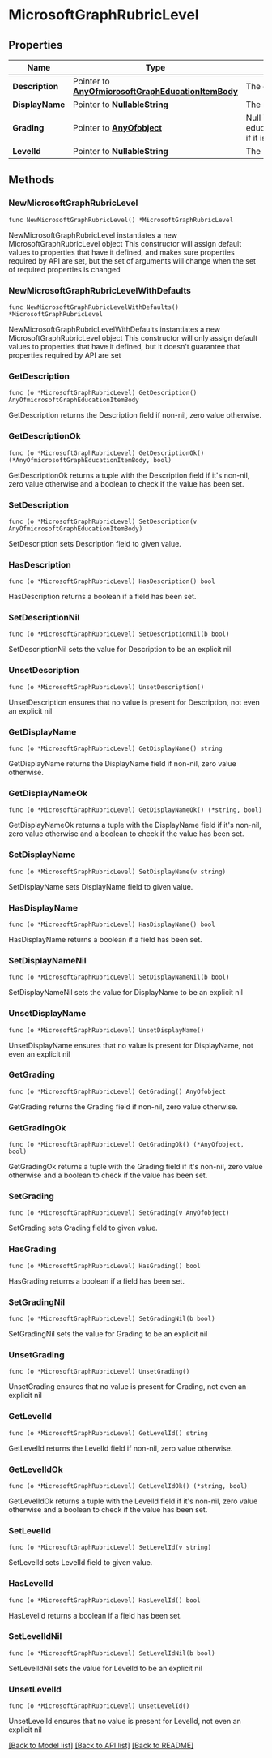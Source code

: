 # MicrosoftGraphRubricLevel

## Properties

Name | Type | Description | Notes
------------ | ------------- | ------------- | -------------
**Description** | Pointer to [**AnyOfmicrosoftGraphEducationItemBody**](anyOf&lt;microsoft.graph.educationItemBody&gt;.md) | The description of this rubric level. | [optional] 
**DisplayName** | Pointer to **NullableString** | The name of this rubric level. | [optional] 
**Grading** | Pointer to [**AnyOfobject**](anyOf&lt;object&gt;.md) | Null if this is a no-points rubric; educationAssignmentPointsGradeType if it is a points rubric. | [optional] 
**LevelId** | Pointer to **NullableString** | The ID of this resource. | [optional] 

## Methods

### NewMicrosoftGraphRubricLevel

`func NewMicrosoftGraphRubricLevel() *MicrosoftGraphRubricLevel`

NewMicrosoftGraphRubricLevel instantiates a new MicrosoftGraphRubricLevel object
This constructor will assign default values to properties that have it defined,
and makes sure properties required by API are set, but the set of arguments
will change when the set of required properties is changed

### NewMicrosoftGraphRubricLevelWithDefaults

`func NewMicrosoftGraphRubricLevelWithDefaults() *MicrosoftGraphRubricLevel`

NewMicrosoftGraphRubricLevelWithDefaults instantiates a new MicrosoftGraphRubricLevel object
This constructor will only assign default values to properties that have it defined,
but it doesn't guarantee that properties required by API are set

### GetDescription

`func (o *MicrosoftGraphRubricLevel) GetDescription() AnyOfmicrosoftGraphEducationItemBody`

GetDescription returns the Description field if non-nil, zero value otherwise.

### GetDescriptionOk

`func (o *MicrosoftGraphRubricLevel) GetDescriptionOk() (*AnyOfmicrosoftGraphEducationItemBody, bool)`

GetDescriptionOk returns a tuple with the Description field if it's non-nil, zero value otherwise
and a boolean to check if the value has been set.

### SetDescription

`func (o *MicrosoftGraphRubricLevel) SetDescription(v AnyOfmicrosoftGraphEducationItemBody)`

SetDescription sets Description field to given value.

### HasDescription

`func (o *MicrosoftGraphRubricLevel) HasDescription() bool`

HasDescription returns a boolean if a field has been set.

### SetDescriptionNil

`func (o *MicrosoftGraphRubricLevel) SetDescriptionNil(b bool)`

 SetDescriptionNil sets the value for Description to be an explicit nil

### UnsetDescription
`func (o *MicrosoftGraphRubricLevel) UnsetDescription()`

UnsetDescription ensures that no value is present for Description, not even an explicit nil
### GetDisplayName

`func (o *MicrosoftGraphRubricLevel) GetDisplayName() string`

GetDisplayName returns the DisplayName field if non-nil, zero value otherwise.

### GetDisplayNameOk

`func (o *MicrosoftGraphRubricLevel) GetDisplayNameOk() (*string, bool)`

GetDisplayNameOk returns a tuple with the DisplayName field if it's non-nil, zero value otherwise
and a boolean to check if the value has been set.

### SetDisplayName

`func (o *MicrosoftGraphRubricLevel) SetDisplayName(v string)`

SetDisplayName sets DisplayName field to given value.

### HasDisplayName

`func (o *MicrosoftGraphRubricLevel) HasDisplayName() bool`

HasDisplayName returns a boolean if a field has been set.

### SetDisplayNameNil

`func (o *MicrosoftGraphRubricLevel) SetDisplayNameNil(b bool)`

 SetDisplayNameNil sets the value for DisplayName to be an explicit nil

### UnsetDisplayName
`func (o *MicrosoftGraphRubricLevel) UnsetDisplayName()`

UnsetDisplayName ensures that no value is present for DisplayName, not even an explicit nil
### GetGrading

`func (o *MicrosoftGraphRubricLevel) GetGrading() AnyOfobject`

GetGrading returns the Grading field if non-nil, zero value otherwise.

### GetGradingOk

`func (o *MicrosoftGraphRubricLevel) GetGradingOk() (*AnyOfobject, bool)`

GetGradingOk returns a tuple with the Grading field if it's non-nil, zero value otherwise
and a boolean to check if the value has been set.

### SetGrading

`func (o *MicrosoftGraphRubricLevel) SetGrading(v AnyOfobject)`

SetGrading sets Grading field to given value.

### HasGrading

`func (o *MicrosoftGraphRubricLevel) HasGrading() bool`

HasGrading returns a boolean if a field has been set.

### SetGradingNil

`func (o *MicrosoftGraphRubricLevel) SetGradingNil(b bool)`

 SetGradingNil sets the value for Grading to be an explicit nil

### UnsetGrading
`func (o *MicrosoftGraphRubricLevel) UnsetGrading()`

UnsetGrading ensures that no value is present for Grading, not even an explicit nil
### GetLevelId

`func (o *MicrosoftGraphRubricLevel) GetLevelId() string`

GetLevelId returns the LevelId field if non-nil, zero value otherwise.

### GetLevelIdOk

`func (o *MicrosoftGraphRubricLevel) GetLevelIdOk() (*string, bool)`

GetLevelIdOk returns a tuple with the LevelId field if it's non-nil, zero value otherwise
and a boolean to check if the value has been set.

### SetLevelId

`func (o *MicrosoftGraphRubricLevel) SetLevelId(v string)`

SetLevelId sets LevelId field to given value.

### HasLevelId

`func (o *MicrosoftGraphRubricLevel) HasLevelId() bool`

HasLevelId returns a boolean if a field has been set.

### SetLevelIdNil

`func (o *MicrosoftGraphRubricLevel) SetLevelIdNil(b bool)`

 SetLevelIdNil sets the value for LevelId to be an explicit nil

### UnsetLevelId
`func (o *MicrosoftGraphRubricLevel) UnsetLevelId()`

UnsetLevelId ensures that no value is present for LevelId, not even an explicit nil

[[Back to Model list]](../README.md#documentation-for-models) [[Back to API list]](../README.md#documentation-for-api-endpoints) [[Back to README]](../README.md)



